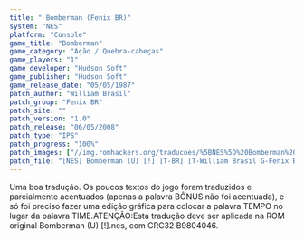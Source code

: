 ```yaml
---
title: " Bomberman (Fenix BR)"
system: "NES"
platform: "Console"
game_title: "Bomberman"
game_category: "Ação / Quebra-cabeças"
game_players: "1"
game_developer: "Hudson Soft"
game_publisher: "Hudson Soft"
game_release_date: "05/05/1987"
patch_author: "William Brasil"
patch_group: "Fenix BR"
patch_site: ""
patch_version: "1.0"
patch_release: "06/05/2008"
patch_type: "IPS"
patch_progress: "100%"
patch_images: ["//img.romhackers.org/traducoes/%5BNES%5D%20Bomberman%20-%20Fenix%20BR%20-%201.png","//img.romhackers.org/traducoes/%5BNES%5D%20Bomberman%20-%20Fenix%20BR%20-%202.png","//img.romhackers.org/traducoes/%5BNES%5D%20Bomberman%20-%20Fenix%20BR%20-%203.png"]
patch_file: "[NES] Bomberman (U) [!] [T-BR] [T-William Brasil G-Fenix BR] [V-1.0 P-100% A-2008].zip"
---
```

Uma boa tradução. Os poucos textos do jogo foram traduzidos e parcialmente acentuados (apenas a palavra BÔNUS não foi acentuada), e só foi preciso fazer uma edição gráfica para colocar a palavra TEMPO no lugar da palavra TIME.ATENÇÃO:Esta tradução deve ser aplicada na ROM original Bomberman (U) [!].nes, com CRC32 B9804046.